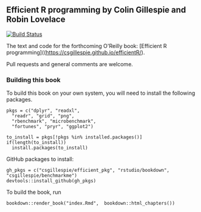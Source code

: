 ## Efficient R programming by Colin Gillespie and Robin Lovelace
[![Build Status](https://travis-ci.org/csgillespie/efficientR.png?branch=master)](https://travis-ci.org/csgillespie/efficientR) 

The text and code for the forthcoming O'Reilly book: [Efficient R programming]((https://csgillespie.github.io/efficientR/). 
 
Pull requests and general comments are welcome.

### Building this book

To build this book on your own system, you will need to install the following packages.

```
pkgs = c("dplyr", "readxl",
  "readr", "grid", "png",
  "rbenchmark", "microbenchmark",
  "fortunes", "pryr", "ggplot2")

to_install = pkgs[!pkgs %in% installed.packages()]
if(length(to_install))
  install.packages(to_install)
```

GitHub packages to install:

```
gh_pkgs = c("csgillespie/efficient_pkg", "rstudio/bookdown", "csgillespie/benchmarkme")
devtools::install_github(gh_pkgs)
```

To build the book, run

```
bookdown::render_book("index.Rmd",  bookdown::html_chapters())
```






 



